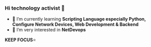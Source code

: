 ### Hi technology activist 👋


<!--anielcristho/danielcristho** is a ✨ _special_ ✨ repository because its `README.md` (this file) appears on your GitHub profile.-->



- 🌱 I’m currently learning **Scripting Language especially Python, Configure Network Devices, Web Development & Backend**
- 👯 I’m very interested in **NetDevops**
<!-- - 📫 You can reach me on:
                       [:bust_in_silhouette: Linkedin](https://www.linkedin.com/in/daniel-pepuho-bb3783193/)<br>-->
                       
  **KEEP FOCUS**:star:                       


